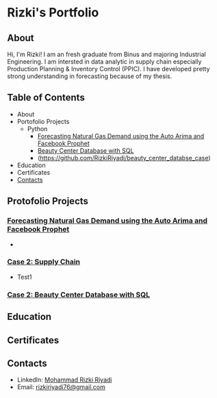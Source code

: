 # Rizki's Portfolio
## About
Hi, I'm Rizki! I am an fresh graduate from Binus and majoring Industrial Engineering. I am intersted in data analytic in supply chain especially Production Planning & Inventory Control (PPIC). I have developed pretty strong understanding in forecasting because of my thesis. 

## Table of Contents
- About
- Portofolio Projects
  - Python 
    - [Forecasting Natural Gas Demand using the Auto Arima and Facebook Prophet](https://github.com/RizkiRiyadi/RizkiRiyadi.github.io/edit/main/README.md#Forecasting-Natural-Gas-Demand-using-the-Auto-Arima-and-Facebook-Prophet)
    - [Beauty Center Database with SQL](https://github.com/RizkiRiyadi/beauty_center_databse_case)
    - (https://github.com/RizkiRiyadi/beauty_center_databse_case)
- Education 
- Certificates
- [Contacts](https://github.com/RizkiRiyadi/RizkiRiyadi.github.io/blob/main/README.md##contacts)

## Protofolio Projects
### [Forecasting Natural Gas Demand using the Auto Arima and Facebook Prophet](https://github.com/RizkiRiyadi/ForecastGasDemandKarawang)
* 

### [Case 2: Supply Chain](https://github.com/RizkiRiyadi/Supply_Chain_Case)
* Test1

### [Case 2: Beauty Center Database with SQL](https://github.com/RizkiRiyadi/beauty_center_databse_case)


## Education

## Certificates

## Contacts
- LinkedIn: [Mohammad Rizki Riyadi](https://www.linkedin.com/in/mohammad-rizki-riyadi/)
- Email: rizkiriyadi76@gmail.com


